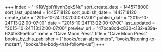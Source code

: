 +++
index = "-K1QVgbIYiIvnh3qkSNu"
sort_create_date = 1445718000
sort_last_updated = 1445718120
sort_publish_date = 1445718120
create_date = "2015-10-24T13:20:00-07:00"
publish_date = "2015-10-24T13:22:00-07:00"
date = "2015-10-24T13:22:00-07:00"
last_updated = "2015-10-24T13:22:00-07:00"
preview_url = "47bca8cd-c830-c182-a39a-624fe39ae1ca"
name = "Cave Moon Press"
title = "Cave Moon Press"
books_by_this_publisher = ["books/dear-alzheimers", "books/listening-to-mozart", "books/the-body-that-follows-us"]
+++
